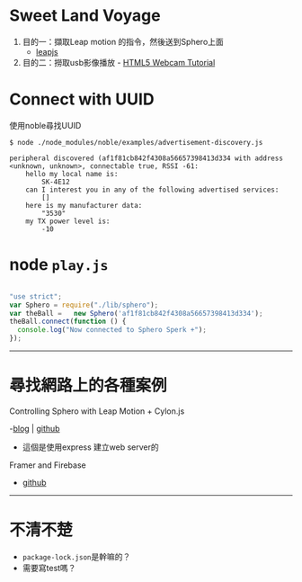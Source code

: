 # Sweet Land Voyage


1. 目的一：擷取Leap motion 的指令，然後送到Sphero上面
    - [leapjs](https://github.com/leapmotion/leapjs)
2. 目的二：撈取usb影像播放
		- [HTML5 Webcam Tutorial](https://www.webcodegeeks.com/html5/html5-webcam-tutorial/)

# Connect with UUID

使用noble尋找UUID

```
$ node ./node_modules/noble/examples/advertisement-discovery.js
```

```
peripheral discovered (af1f81cb842f4308a56657398413d334 with address <unknown, unknown>, connectable true, RSSI -61:
	hello my local name is:
		SK-4E12
	can I interest you in any of the following advertised services:
		[]
	here is my manufacturer data:
		"3530"
	my TX power level is:
		-10
```

# node `play.js`

```js

"use strict";
var Sphero = require("./lib/sphero");
var theBall =   new Sphero('af1f81cb842f4308a56657398413d334');
theBall.connect(function () {
  console.log("Now connected to Sphero Sperk +");
});
```

---


# 尋找網路上的各種案例

Controlling Sphero with Leap Motion + Cylon.js

-[blog](http://blog.leapmotion.com/controlling-sphero-leap-motion-cylon-js/) |
[github](https://github.com/charliegerard/leap_sphero)
- 這個是使用express 建立web server的


Framer and Firebase
- [github](https://github.com/mamezito/SpheroBB8FramerNodeJS)


----
# 不清不楚

- `package-lock.json`是幹嘛的？
- 需要寫test嗎？